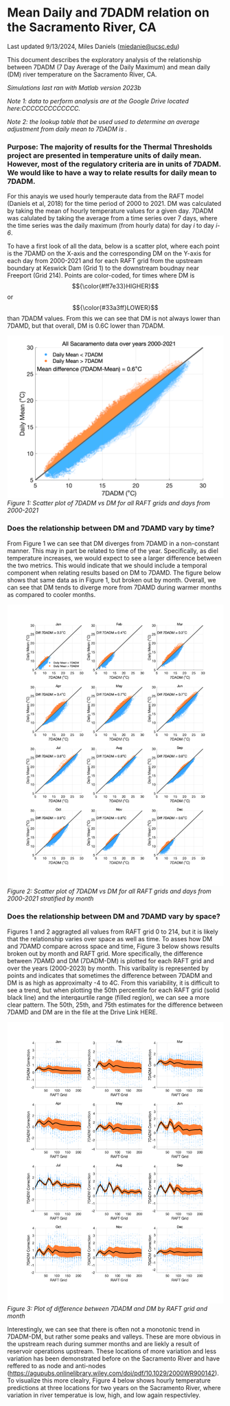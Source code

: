 # Mean Daily and 7DADM relation on the Sacramento River, CA 
Last updated 9/13/2024, Miles Daniels (miedanie@ucsc.edu)

This document describes the exploratory analysis of the relationship between 7DADM (7 Day Average of the Daily Maximum) and mean daily (DM) river temperature on the Sacramento River, CA.

_Simulations last ran with Matlab version 2023b_

_Note 1: data to perform analysis are at the Google Drive located here:CCCCCCCCCCCCC._

_Note 2: the lookup table that be used used to determine an average adjustment from daily mean to 7DADM is ._

### Purpose: The majority of results for the Thermal Thresholds project are presented in temperature units of daily mean. However, most of the regulatory criteria are in units of 7DADM. We would like to have a way to relate results for daily mean to 7DADM. 

For this anayis we used hourly temperaute data from the RAFT model (Daniels et al, 2018) for the time period of 2000 to 2021. DM was calculated by taking the mean of hourly temperature values for a given day. 7DADM was calulated by taking the average from a time series over 7 days, where the time series was the daily maximum (from hourly data) for day _i_ to day _i-6_.

To have a first look of all the data, below is a scatter plot, where each point is the 7DAMD on the X-axis and the corresponding DM on the Y-axis for each day from 2000-2021 and for each RAFT grid from the upstream boundary at Keswick Dam (Grid 1) to the downstream boudnay near Freeport (Grid 214). Points are color-coded, for times where DM is $${\color{#ff7e33}HIGHER}$$ or $${\color{#33a3ff}LOWER}$$ than 7DADM values. From this we can see that DM is not always lower than 7DAMD, but that overall, DM is 0.6C lower than 7DADM.
 
![plot](Figure_1.png)
_Figure 1: Scatter plot of 7DADM vs DM for all RAFT grids and days from 2000-2021_

### Does the relationship between DM and 7DAMD vary by time?

From Figure 1 we can see that DM diverges from 7DAMD in a non-constant manner. This may in part be related to time of the year. Specifically, as diel temperature increases, we would expect to see a larger difference between the two metrics. This would indicate that we should include a temporal component when relating results based on DM to 7DAMD. The figure below shows that same data as in Figure 1, but broken out by month. Overall, we can see that DM tends to diverge more from 7DAMD during warmer months as compared to cooler months.

![plot](Figure_2.png)
_Figure 2: Scatter plot of 7DADM vs DM for all RAFT grids and days from 2000-2021 stratified by month_

### Does the relationship between DM and 7DAMD vary by space?

Figures 1 and 2 aggragted all values from RAFT grid 0 to 214, but it is likely that the relationship varies over space as well as time. To asses how DM and 7DAMD compare across space and time, Figure 3 below shows results broken out by month and RAFT grid. More specifically, the difference between 7DAMD and DM (7DADM-DM) is plotted for each RAFT grid and over the years (2000-2023) by month. This varibality is represented by points and indicates that sometimes the difference between 7DADM and DM is as high as approximalty -4 to 4C. From this variability, it is difficult to see a trend, but when plotting the 50th percentile for each RAFT grid (solid black line) and the interqaurtile range (filled region), we can see a more clear pattern. The 50th, 25th, and 75th estimates for the difference between 7DAMD and DM are in the file at the Drive Link HERE. 

![plot](Figure_3.png)
_Figure 3: Plot of difference between 7DADM and DM by RAFT grid and month_

Interestingly, we can see that there is often not a monotonic trend in 7DADM-DM, but rather some peaks and valleys. These are more obvious in the upstream reach during summer months and are liekly a result of reservoir operations upstream. These locations of more variation and less variation has been demonstrated before on the Sacramento River and have reffered to as node and anti-nodes (https://agupubs.onlinelibrary.wiley.com/doi/pdf/10.1029/2000WR900142). To visualize this more clealry, Figure 4 below shows hourly temperature predictions at three locations for two years on the Sacramento River, where variation in river temperatue is low, high, and low again respectivley. 
